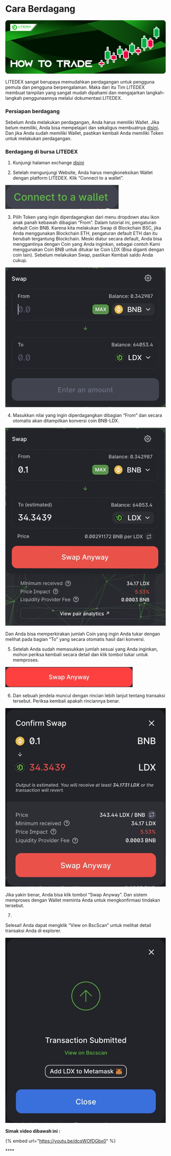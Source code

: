 # Cara Berdagang

![](../../.gitbook/assets/7.-how-to-trade%20%281%29%20%281%29.svg)

LITEDEX sangat berupaya memudahkan perdagangan untuk pengguna pemula dan pengguna berpengalaman. Maka dari itu Tim LITEDEX membuat tampilan yang sangat mudah dipahami dan mengajarkan langkah-langkah penggunaannya melalui dokumentasi LITEDEX.

### **Persiapan berdagang**

Sebelum Anda melakukan perdagangan, Anda harus memiliki Wallet. Jika belum memiliki, Anda bisa mempelajari dan sekaligus membuatnya [disini](../../memulai/cara-membuat-wallet.md)**.**  Dan jika Anda sudah memiliki Wallet, pastikan kembali Anda memiliki Token untuk melakukan perdagangan.

### **Berdagang di bursa LITEDEX**

1. Kunjungi halaman exchange [disini](https://swap.litedex.io/#/swap)

2. Setelah mengunjungi Website, Anda harus mengkoneksikan Wallet dengan platform LITEDEX. Klik “Connect to a wallet”.

![](../../.gitbook/assets/b17df27a-1177-46fa-ae3a-1147c88cdeda_4_5005_c.jpeg)

3. Pilih Token yang ingin diperdagangkan dari menu dropdown atau ikon anak panah kebawah dibagian “From”. Dalam tutorial ini, pengaturan default Coin BNB. Karena kita melakukan Swap di Blockchain BSC, jika Anda menggunakan Blockchain ETH, pengaturan default ETH dan itu berubah tergantung Blockchain. Meski diatur secara default, Anda bisa menggantinya dengan Coin yang Anda inginkan, sebagai contoh Kami menggunakan Coin BNB untuk ditukar ke Coin LDX \(Bisa diganti dengan coin lain\). Sebelum melakukan Swap, pastikan Kembali saldo Anda cukup.

![](../../.gitbook/assets/597046fd-ffc1-498c-8fbe-44a69da4f97f_1_201_a.jpeg)



4. Masukkan nilai yang ingin diperdagangkan dibagian “From” dan secara otomatis akan ditampilkan konversi coin BNB-LDX.

![](../../.gitbook/assets/a5a92f45-474e-4c67-ba85-19d391c39b9f_1_201_a.jpeg)



Dan Anda bisa memperkirakan jumlah Coin yang ingin Anda tukar dengan melihat pada bagian “To” yang secara otomatis hasil dari konversi.

5. Setelah Anda sudah memasukkan jumlah sesuai yang Anda inginkan, mohon periksa kembali secara detail dan klik tombol tukar untuk memproses.

![](../../.gitbook/assets/swap-anyway.png)

6. Dan sebuah jendela muncul dengan rincian lebih lanjut tentang transaksi tersebut. Periksa kembali apakah rinciannya benar.

![](../../.gitbook/assets/bd440173-0996-4911-94b6-32c348f6ec53_1_201_a.jpeg)

Jika yakin benar, Anda bisa klik tombol “Swap Anyway”. Dan sistem memproses dengan Wallet meminta Anda untuk mengkonfirmasi tindakan tersebut.

7. 
Selesai! Anda dapat mengklik “View on BscScan” untuk melihat detail transaksi Anda di explorer. 

![](../../.gitbook/assets/5dfc93c7-f4c3-4cc2-a608-6ee618b42cd4_1_201_a.jpeg)

**Simak video dibawah ini :**

{% embed url="https://youtu.be/dcqWOfDGbx0" %}

\*\*\*\*



